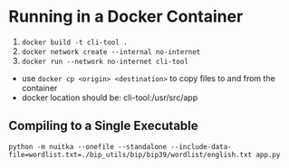 # Running in a Docker Container

1. `docker build -t cli-tool .`
2. `docker network create --internal no-internet`
3. `docker run --network no-internet cli-tool`

- use `docker cp <origin> <destination>` to copy files to and from the container
- docker location should be: cli-tool:/usr/src/app



## Compiling to a Single Executable
`python -m nuitka --onefile --standalone --include-data-file=wordlist.txt=./bip_utils/bip/bip39/wordlist/english.txt app.py`

[//]: # (# Guide for Encoding and Decoding Text in an Image)

[//]: # (## Encoding Text into an Image)